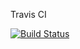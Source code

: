 Travis CI

[![Build Status](https://travis-ci.org/jurgens/rovers-on-mars.png)](https://travis-ci.org/jurgens/rovers-on-mars)
